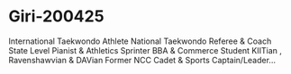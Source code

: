 # Giri-200425
International Taekwondo Athlete
National Taekwondo Referee & Coach
State Level Pianist & Athletics Sprinter
BBA & Commerce Student
KIITian , Ravenshawvian & DAVian
Former NCC Cadet & Sports Captain/Leader...
